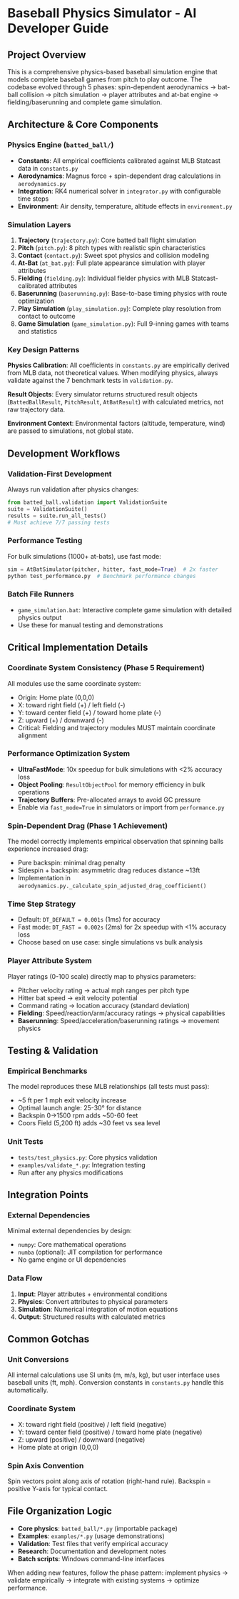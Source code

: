 # Baseball Physics Simulator - AI Developer Guide

## Project Overview
This is a comprehensive physics-based baseball simulation engine that models complete baseball games from pitch to play outcome. The codebase evolved through 5 phases: spin-dependent aerodynamics → bat-ball collision → pitch simulation → player attributes and at-bat engine → fielding/baserunning and complete game simulation.

## Architecture & Core Components

### Physics Engine (`batted_ball/`)
- **Constants**: All empirical coefficients calibrated against MLB Statcast data in `constants.py` 
- **Aerodynamics**: Magnus force + spin-dependent drag calculations in `aerodynamics.py`
- **Integration**: RK4 numerical solver in `integrator.py` with configurable time steps
- **Environment**: Air density, temperature, altitude effects in `environment.py`

### Simulation Layers
1. **Trajectory** (`trajectory.py`): Core batted ball flight simulation
2. **Pitch** (`pitch.py`): 8 pitch types with realistic spin characteristics  
3. **Contact** (`contact.py`): Sweet spot physics and collision modeling
4. **At-Bat** (`at_bat.py`): Full plate appearance simulation with player attributes
5. **Fielding** (`fielding.py`): Individual fielder physics with MLB Statcast-calibrated attributes
6. **Baserunning** (`baserunning.py`): Base-to-base timing physics with route optimization
7. **Play Simulation** (`play_simulation.py`): Complete play resolution from contact to outcome
8. **Game Simulation** (`game_simulation.py`): Full 9-inning games with teams and statistics

### Key Design Patterns

**Physics Calibration**: All coefficients in `constants.py` are empirically derived from MLB data, not theoretical values. When modifying physics, always validate against the 7 benchmark tests in `validation.py`.

**Result Objects**: Every simulator returns structured result objects (`BattedBallResult`, `PitchResult`, `AtBatResult`) with calculated metrics, not raw trajectory data.

**Environment Context**: Environmental factors (altitude, temperature, wind) are passed to simulations, not global state.

## Development Workflows

### Validation-First Development
Always run validation after physics changes:
```python
from batted_ball.validation import ValidationSuite
suite = ValidationSuite()
results = suite.run_all_tests()
# Must achieve 7/7 passing tests
```

### Performance Testing
For bulk simulations (1000+ at-bats), use fast mode:
```python
sim = AtBatSimulator(pitcher, hitter, fast_mode=True)  # 2x faster
python test_performance.py  # Benchmark performance changes
```

### Batch File Runners
- `game_simulation.bat`: Interactive complete game simulation with detailed physics output
- Use these for manual testing and demonstrations

## Critical Implementation Details

### Coordinate System Consistency (Phase 5 Requirement)
All modules use the same coordinate system:
- Origin: Home plate (0,0,0)
- X: toward right field (+) / left field (-)
- Y: toward center field (+) / toward home plate (-)
- Z: upward (+) / downward (-)
- Critical: Fielding and trajectory modules MUST maintain coordinate alignment

### Performance Optimization System
- **UltraFastMode**: 10x speedup for bulk simulations with <2% accuracy loss
- **Object Pooling**: `ResultObjectPool` for memory efficiency in bulk operations
- **Trajectory Buffers**: Pre-allocated arrays to avoid GC pressure
- Enable via `fast_mode=True` in simulators or import from `performance.py`

### Spin-Dependent Drag (Phase 1 Achievement)
The model correctly implements empirical observation that spinning balls experience increased drag:
- Pure backspin: minimal drag penalty
- Sidespin + backspin: asymmetric drag reduces distance ~13ft
- Implementation in `aerodynamics.py._calculate_spin_adjusted_drag_coefficient()`

### Time Step Strategy
- Default: `DT_DEFAULT = 0.001s` (1ms) for accuracy
- Fast mode: `DT_FAST = 0.002s` (2ms) for 2x speedup with <1% accuracy loss
- Choose based on use case: single simulations vs bulk analysis

### Player Attribute System
Player ratings (0-100 scale) directly map to physics parameters:
- Pitcher velocity rating → actual mph ranges per pitch type
- Hitter bat speed → exit velocity potential  
- Command rating → location accuracy (standard deviation)
- **Fielding**: Speed/reaction/arm/accuracy ratings → physical capabilities
- **Baserunning**: Speed/acceleration/baserunning ratings → movement physics

## Testing & Validation

### Empirical Benchmarks
The model reproduces these MLB relationships (all tests must pass):
- ~5 ft per 1 mph exit velocity increase
- Optimal launch angle: 25-30° for distance
- Backspin 0→1500 rpm adds ~50-60 feet
- Coors Field (5,200 ft) adds ~30 feet vs sea level

### Unit Tests
- `tests/test_physics.py`: Core physics validation
- `examples/validate_*.py`: Integration testing
- Run after any physics modifications

## Integration Points

### External Dependencies
Minimal external dependencies by design:
- `numpy`: Core mathematical operations
- `numba` (optional): JIT compilation for performance
- No game engine or UI dependencies

### Data Flow
1. **Input**: Player attributes + environmental conditions
2. **Physics**: Convert attributes to physical parameters
3. **Simulation**: Numerical integration of motion equations  
4. **Output**: Structured results with calculated metrics

## Common Gotchas

### Unit Conversions
All internal calculations use SI units (m, m/s, kg), but user interface uses baseball units (ft, mph). Conversion constants in `constants.py` handle this automatically.

### Coordinate System
- X: toward right field (positive) / left field (negative)
- Y: toward center field (positive) / toward home plate (negative)  
- Z: upward (positive) / downward (negative)
- Home plate at origin (0,0,0)

### Spin Axis Convention
Spin vectors point along axis of rotation (right-hand rule). Backspin = positive Y-axis for typical contact.

## File Organization Logic

- **Core physics**: `batted_ball/*.py` (importable package)
- **Examples**: `examples/*.py` (usage demonstrations)
- **Validation**: Test files that verify empirical accuracy
- **Research**: Documentation and development notes
- **Batch scripts**: Windows command-line interfaces

When adding new features, follow the phase pattern: implement physics → validate empirically → integrate with existing systems → optimize performance.